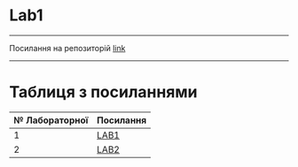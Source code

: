 # Lab1
---

Посилання на репозиторій [link](https://github.com/mixapaco/devopsLab1)

---
# Таблиця з посиланнями
|№ Лабораторної|Посилання|
|---|---|
|1|[LAB1](https://github.com/mixapaco/devopsLab1)|
|2|[LAB2](https://github.com/mixapaco/devopsLab2)|